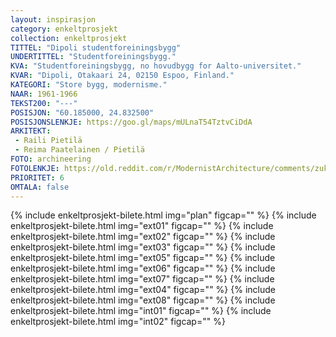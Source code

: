 ```yaml
---
layout: inspirasjon
category: enkeltprosjekt
collection: enkeltprosjekt
TITTEL: "Dipoli studentforeiningsbygg"
UNDERTITTEL: "Studentforeiningsbygg."
KVA: "Studentforeiningsbygg, no hovudbygg for Aalto-universitet."
KVAR: "Dipoli, Otakaari 24, 02150 Espoo, Finland."
KATEGORI: "Store bygg, modernisme."
NAAR: 1961-1966
TEKST200: "---"
POSISJON: "60.185000, 24.832500"
POSISJONSLENKJE: https://goo.gl/maps/mULnaT54TztvCiDdA
ARKITEKT:
 - Raili Pietilä
 - Reima Paatelainen / Pietilä
FOTO: archineering
FOTOLENKJE: https://old.reddit.com/r/ModernistArchitecture/comments/zuk06r/dipoli_student_union_building_otaniemi_finland/
PRIORITET: 6
OMTALA: false
---
```

{% include enkeltprosjekt-bilete.html   img="plan" figcap="" %}
{% include enkeltprosjekt-bilete.html   img="ext01" figcap="" %}
{% include enkeltprosjekt-bilete.html   img="ext02" figcap="" %}
{% include enkeltprosjekt-bilete.html   img="ext03" figcap="" %}
{% include enkeltprosjekt-bilete.html   img="ext05" figcap="" %}
{% include enkeltprosjekt-bilete.html   img="ext06" figcap="" %}
{% include enkeltprosjekt-bilete.html   img="ext07" figcap="" %}
{% include enkeltprosjekt-bilete.html   img="ext04" figcap="" %}
{% include enkeltprosjekt-bilete.html   img="ext08" figcap="" %}
{% include enkeltprosjekt-bilete.html   img="int01" figcap="" %}
{% include enkeltprosjekt-bilete.html   img="int02" figcap="" %}